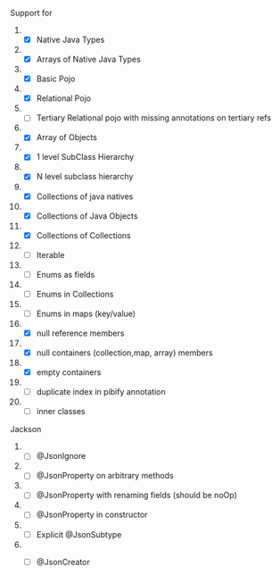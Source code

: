 Support for

1.
    - [x] Native Java Types
2.
    - [x] Arrays of Native Java Types
3.
    - [x] Basic Pojo
4.
    - [x] Relational Pojo
5.
    - [ ] Tertiary Relational pojo with missing annotations on tertiary refs
6.
    - [x] Array of Objects
7.
    - [x] 1 level SubClass Hierarchy
8.
    - [x] N level subclass hierarchy
9.
    - [x] Collections of java natives
10.
    - [x] Collections of Java Objects
11.
    - [x] Collections of Collections
12.
    - [ ] Iterable
13.
    - [ ] Enums as fields
14.
    - [ ] Enums in Collections
15.
    - [ ] Enums in maps (key/value)
16.
    - [x] null reference members
17.
    - [x] null containers (collection,map, array) members
18.
    - [x] empty containers
19.
    - [ ] duplicate index in pibify annotation
20.
    - [ ] inner classes

Jackson

1.
    - [ ] @JsonIgnore
2.
    - [ ] @JsonProperty on arbitrary methods
3.
    - [ ] @JsonProperty with renaming fields (should be noOp)
4.
    - [ ] @JsonProperty in constructor
5.
    - [ ] Explicit @JsonSubtype
6.
    - [ ] @JsonCreator


